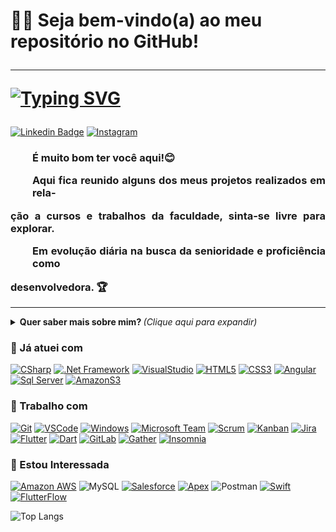 <!--

### Hi there 👋

**daymafra/daymafra** is a ✨ _special_ ✨ repository because its `README.md` (this file) appears on your GitHub profile.

Here are some ideas to get you started:

- 🔭 I’m currently working on ...
- 🌱 I’m currently learning ...
- 👯 I’m looking to collaborate on ...
- 🤔 I’m looking for help with ...
- 💬 Ask me about ...
- 📫 How to reach me: ...
- 😄 Pronouns: ...
- ⚡ Fun fact: ...
  -->

<h1>
<g-emoji class="g-emoji" alias="man_technologist" fallback-src="https://github.githubassets.com/images/icons/emoji/unicode/1f468-1f4bb.png">👩&zwj;💻</g-emoji>
 Seja bem-vindo(a) ao meu repositório no GitHub!
<hr>

  [![Typing SVG](https://readme-typing-svg.herokuapp.com/?font=&center=true&width=380&height=45&lines=Focando+💪+💻;DEV+em+Formação+🎯;Cursando+ADS+🎓;Em+aprendizado+constante+📚+🚀;Nice+to+meet+you+%F0%9F%98%84)](https://git.io/typing-svg)
</h1>


<!--Aqui entra Linkdin / Hotmail ou Gmail/ Instagram/  Youtube / Twitch -->
<p>
  
[![Linkedin Badge](https://img.shields.io/badge/-Linkedin-blue?style=flat-square&logo=Linkedin&logoColor=white&link=https://www.linkedin.com/in/dayra-mafra-b59b1a239/)]()
[![Instagram](https://img.shields.io/badge/-Instagram-E4405F?style=flat-square&logo=instagram&logoColor=white&link=https://instagram.com/daymafra5?igshid=ZGUzMzM3NWJiOQ==)]()
</p>

<!--Texto Rapido-->

<h3 style="text-align: justify;">
    <p style="margin-left: 35px;">É muito bom ter você aqui!😊<br> 
    <p style="margin-left: 35px;">Aqui fica reunido alguns dos meus projetos realizados em rela-</p>ção a cursos e trabalhos da faculdade, sinta-se livre para explorar.<br> 
    <p style="margin-left: 35px;">Em evolução diária na busca da senioridade e proficiência como</p> desenvolvedora.
  <g-emoji class="g-emoji" alias="trophy" fallback-src="https://github.githubassets.com/images/icons/emoji/unicode/1f3c6.png">🏆</g-emoji>
</h3>
<hr>
<!--Mais sobre mim-->

<details>
<summary> <b> Quer saber mais sobre mim? </b> <i>(Clique aqui para expandir)</i> </summary>
<h3><a id="user-content--sobre-mim" class="anchor" aria-hidden="true" href="#-sobre-mim"><svg class="octicon octicon-link" viewBox="0 0 16 16" version="1.1" width="16" height="16" aria-hidden="true"><path fill-rule="evenodd" d="M7.775 3.275a.75.75 0 001.06 1.06l1.25-1.25a2 2 0 112.83 2.83l-2.5 2.5a2 2 0 01-2.83 0 .75.75 0 00-1.06 1.06 3.5 3.5 0 004.95 0l2.5-2.5a3.5 3.5 0 00-4.95-4.95l-1.25 1.25zm-4.69 9.64a2 2 0 010-2.83l2.5-2.5a2 2 0 012.83 0 .75.75 0 001.06-1.06 3.5 3.5 0 00-4.95 0l-2.5 2.5a3.5 3.5 0 004.95 4.95l1.25-1.25a.75.75 0 00-1.06-1.06l-1.25 1.25a2 2 0 01-2.83 0z"></path></svg></a><g-emoji class="g-emoji" alias="book" fallback-src="https://github.githubassets.com/images/icons/emoji/unicode/1f4d6.png">📖</g-emoji> Sobre mim</h3>
<p style="text-align: justify;">
  Sou uma acadêmica do curso superior em Análise e Desenvolvimento de Sistemas na Faculdade de Tecnologia do Estado de São Paulo. Apesar de já ter atuado como estagiária em backend utilizando das tecnologias C#, .NET e SQL, atualmente, estou explorando o desenvolvimento de aplicativos na equipe de frontend, trabalhando com o framework Flutter, e estou adorando essa nova experiência.
  </p>
  <p style="text-align: justify;">
   	Sou uma pessoa extremamente esforçada, curiosa e apaixonada pelo mundo da tecnologia. Meu anseio por conhecimento me motiva a estar sempre buscando aprender coisas novas e aprimorar minhas habilidades em programação.
  </p>
<p style="text-align: justify;">
  Além disso, tenho diversos interesses além da área técnica. Adoro estudar sobre marketing, finanças e vendas. Nos meus momentos de lazer, gosto de jogar vídeo game, ouvir música e tocar violão. Sou também uma grande fã de Berserk e adoro ler os mangás.
  </p>
<p style="text-align: justify;">
  Estou sempre em busca de desafios e oportunidades para crescer como profissional e como indivíduo, portanto estou estudando para evoluir minhas habilidades e ser capaz de criar soluções que auxiliem as empresas a automatizarem seus processos para atrairem e fidelizarem clientes, através de sistemas, aplicativos, web sites otimizados com SEO, campanhas e captação de leads. Acredito que a união da tecnologia com o marketing cria um sistema diferenciado que proporciona uma experiência rica para os usuários.
Minha jornada diária é adquirir os conhecimentos necessários, colocar a mão na massa para criar essas soluções para as pessoas e me divertir no processo.
 <!--Estatistica Aqui-->

![Anurag's github stats](https://github-readme-stats.vercel.app/api?username=daymafra&show_icons=true&theme=ocean_dark)

  </p>
</details>

<h3>
<g-emoji class="g-emoji" alias="briefcase" fallback-src="https://github.githubassets.com/images/icons/emoji/unicode/1f4bc.png">💼</g-emoji>
Já atuei com
</h3>

<!--skill-->

<p>
  
[![CSharp](https://img.shields.io/badge/-CSharp-239120?style=flat-square&logo=C-Sharp&logoColor=white)]()
[![.Net Framework](https://img.shields.io/badge/-Framework-5C2D91?style=flat-square&logo=.NET&logoColor=white)]()
[![VisualStudio](https://img.shields.io/badge/-Visual%20Studio-5C2D91?style=flat-square&logo=visual-studio&logoColor=white)]()
[![HTML5](https://img.shields.io/badge/-HTML5-E34F26?style=flat-square&logo=html5&logoColor=white)]()
[![CSS3](https://img.shields.io/badge/-SCSS-549FDE?style=flat-square&logo=scss&logoColor=white)]()
[![Angular](https://img.shields.io/badge/-Angular-DD0031?style=flat-square&logo=Angular&logoColor=white)]()
[![Sql Server](https://img.shields.io/badge/-Microsoft%20SQL%20Server-CC2927?style=flat-square&logo=microsoft-sql-server&logoColor=white)]()
[![AmazonS3](https://img.shields.io/badge/-Amazon%20S3-569A31?style=flat-square&logo=amazon-s3&logoColor=white)]()
</p>

<h3>
<g-emoji class="g-emoji" alias="briefcase" fallback-src="https://github.githubassets.com/images/icons/emoji/unicode/1f4bc.png">💼</g-emoji>
Trabalho com
</h3>

<!--skill-->

<p>
  
[![Git](https://img.shields.io/badge/-Git-F05032?style=flat-square&logo=git&logoColor=white)]() 
[![VSCode](https://img.shields.io/badge/-VSCode-0085D1?style=flat-square&logo=visual-studio-code&logoColor=white)]()
[![Windows](https://img.shields.io/badge/-Windows-00ADEF?style=flat-square&logo=windows&logoColor=white)]()
[![Microsoft Team](https://img.shields.io/badge/-Microsoft%20Teams-6264A7?style=flat-square&logo=microsoft-teams&logoColor=white)]()
[![Scrum](https://img.shields.io/badge/-Scrum-8A9296?style=flat-square&logo=scrutinizer-ci&logoColor=white)]()
[![Kanban](https://img.shields.io/badge/-Kanban-0078D4?style=flat-square)]()
[![Jira](https://img.shields.io/badge/-Jira-0052CC?style=flat-square&logo=Jira&logoColor=white)]()
[![Flutter](https://img.shields.io/badge/-Flutter-02569B?style=flat-square&logo=flutter&logoColor=white)]()
[![Dart](https://img.shields.io/badge/-Dart-0175C2?style=flat-square&logo=dart&logoColor=white)]()
[![GitLab](https://img.shields.io/badge/-Gitlab-330F63?style=flat-square&logo=gitlab&logoColor=fff)]()
[![Gather](https://img.shields.io/badge/-Gather-0EABC0?style=flat-square&logo=gather&logoColor=white)](https://pt-br.gather.town/)
[![Insomnia](https://img.shields.io/badge/-Insomnia-5849BE?style=flat-square&logo=insomnia&logoColor=white)](https://insomnia.rest/)
</p>

  <h3>
<g-emoji class="g-emoji" alias="eyes" fallback-src="https://github.githubassets.com/images/icons/emoji/unicode/1f440.png">👀</g-emoji>
Estou Interessada
  </h3>

<!--skill-->

<p>
  
[![Amazon AWS](https://img.shields.io/badge/Amazon%20Web%20Services-222E3C?style=flat-square&logo=amazon-aws&logoColor=F89500)]()
![MySQL](https://img.shields.io/badge/-MySQL-00758F?style=flat-square&logo=mysql&logoColor=white)
[![Salesforce](https://img.shields.io/badge/-Salesforce-00A1E0?style=flat-square&logo=salesforce&logoColor=white)](https://www.salesforce.com/)
[![Apex](https://img.shields.io/badge/-Apex-00A1E0?style=flat-square&logo=apex&logoColor=white)](https://developer.salesforce.com/docs/atlas.en-us.apexcode.meta/apexcode/)
![Postman](https://img.shields.io/badge/-Postman-FD602F?style=flat-square&logo=postman&logoColor=white)
[![Swift](https://img.shields.io/badge/-Swift-FA7343?style=flat-square&logo=swift&logoColor=white)](https://developer.apple.com/swift/)
[![FlutterFlow](https://img.shields.io/badge/-FlutterFlow-02569B?style=flat-square&logo=flutterflow&logoColor=white)](https://www.flutterflow.com/)

<!--Most Used Languages-->

![Top Langs](https://github-readme-stats.vercel.app/api/top-langs/?username=daymafra&layout=compact)

</p>


<h2></h2>

<!-- <h3>
<g-emoji class="g-emoji" alias="bulb" fallback-src="https://github.githubassets.com/images/icons/emoji/unicode/1f4a1.png">💡</g-emoji>
  <!-- Dica de plataformas de estudo -->
</h3>

<!-- <p>
  Você programador que deseja treinar a sua lógica e aperfeiçoar suas habilidades deixo aqui a dica de três sites ótimos para você se desenvolver.
</p> -->

<!-- <ul>
  <li>
    <a href="https://app.codility.com/programmers/" rel="nofollow">Codility</a>
  </li>
  <li>
    <a href="https://www.hackerrank.com/" rel="nofollow">Hackerrank</a>
  </li>
  <li>
    <a href="https://www.urionlinejudge.com.br/judge/en/login" rel="nofollow">URI Online Judge</a>
  </li>
</ul> -->
